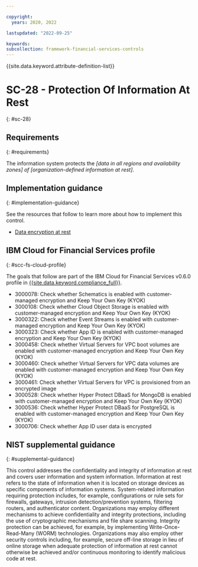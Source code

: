 ```yaml
---

copyright:
  years: 2020, 2022

lastupdated: "2022-09-25"

keywords: 
subcollection: framework-financial-services-controls
---
```


{{site.data.keyword.attribute-definition-list}}

         
# SC-28 - Protection Of Information At Rest
{: #sc-28}

## Requirements
{: #requirements}

The information system protects the _[data in all regions and availability zones] of [organization-defined information at rest]_.

## Implementation guidance
{: #implementation-guidance}

See the resources that follow to learn more about how to implement this control.

- [Data encryption at rest](/docs/framework-financial-services?topic=framework-financial-services-shared-encryption-at-rest)

## IBM Cloud for Financial Services profile
{: #scc-fs-cloud-profile}

The goals that follow are part of the IBM Cloud for Financial Services v0.6.0 profile in [{{site.data.keyword.compliance_full}}](/docs/security-compliance?topic=security-compliance-getting-started).

- 3000078: Check whether Schematics is enabled with customer-managed encryption and Keep Your Own Key (KYOK) 
- 3000108: Check whether Cloud Object Storage is enabled with customer-managed encryption and Keep Your Own Key (KYOK) 
- 3000322: Check whether Event Streams is enabled with customer-managed encryption and Keep Your Own Key (KYOK) 
- 3000323: Check whether App ID is enabled with customer-managed encryption and Keep Your Own Key (KYOK) 
- 3000458: Check whether Virtual Servers for VPC boot volumes are enabled with customer-managed encryption and Keep Your Own Key (KYOK) 
- 3000460: Check whether Virtual Servers for VPC data volumes are enabled with customer-managed encryption and Keep Your Own Key (KYOK) 
- 3000461: Check whether Virtual Servers for VPC is provisioned from an encrypted image 
- 3000528: Check whether Hyper Protect DBaaS for MongoDB is enabled with customer-managed encryption and Keep Your Own Key (KYOK) 
- 3000536: Check whether Hyper Protect DBaaS for PostgreSQL is enabled with customer-managed encryption and Keep Your Own Key (KYOK) 
- 3000706: Check whether App ID user data is encrypted

## NIST supplemental guidance
{: #supplemental-guidance}

This control addresses the confidentiality and integrity of information at rest and covers user information and system information. Information at rest refers to the state of information when it is located on storage devices as specific components of information systems. System-related information requiring protection includes, for example, configurations or rule sets for firewalls, gateways, intrusion detection/prevention systems, filtering routers, and authenticator content. Organizations may employ different mechanisms to achieve confidentiality and integrity protections, including the use of cryptographic mechanisms and file share scanning. Integrity protection can be achieved, for example, by implementing Write-Once-Read-Many (WORM) technologies. Organizations may also employ other security controls including, for example, secure off-line storage in lieu of online storage when adequate protection of information at rest cannot otherwise be achieved and/or continuous monitoring to identify malicious code at rest.





